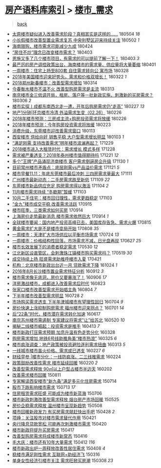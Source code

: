 [房产语料库索引](../../README.md)  > [楼市_需求](楼市_需求.md)
====
> [back](../README.md)

- [太原楼市疑似进入改善需求阶段？真相其实是这样的……](http://jkwz.applinzi.com/ittc/7099113072960734215.html#%E5%A4%AA%E5%8E%9F%E6%A5%BC%E5%B8%82%E7%96%91%E4%BC%BC%E8%BF%9B%E5%85%A5%E6%94%B9%E5%96%84%E9%9C%80%E6%B1%82%E9%98%B6%E6%AE%B5%EF%BC%9F%E7%9C%9F%E7%9B%B8%E5%85%B6%E5%AE%9E%E6%98%AF%E8%BF%99%E6%A0%B7%E7%9A%84%E2%80%A6%E2%80%A6) 180504 *18* 
- [小长假楼市改善型置业需求复苏 中央别墅区迎来持续关注](http://jkwz.applinzi.com/ittc/7098570203871052806.html#%E5%B0%8F%E9%95%BF%E5%81%87%E6%A5%BC%E5%B8%82%E6%94%B9%E5%96%84%E5%9E%8B%E7%BD%AE%E4%B8%9A%E9%9C%80%E6%B1%82%E5%A4%8D%E8%8B%8F+%E4%B8%AD%E5%A4%AE%E5%88%AB%E5%A2%85%E5%8C%BA%E8%BF%8E%E6%9D%A5%E6%8C%81%E7%BB%AD%E5%85%B3%E6%B3%A8) 180502 *1* 
- [海南限购，楼市需求可能减少九成](http://jkwz.applinzi.com/ittc/7095512313283216400.html#%E6%B5%B7%E5%8D%97%E9%99%90%E8%B4%AD%EF%BC%8C%E6%A5%BC%E5%B8%82%E9%9C%80%E6%B1%82%E5%8F%AF%E8%83%BD%E5%87%8F%E5%B0%91%E4%B9%9D%E6%88%90) 180424  
- [“房住不炒”理念已改变楼市需求？](http://jkwz.applinzi.com/ittc/7087819238725387275.html#%E2%80%9C%E6%88%BF%E4%BD%8F%E4%B8%8D%E7%82%92%E2%80%9D%E7%90%86%E5%BF%B5%E5%B7%B2%E6%94%B9%E5%8F%98%E6%A5%BC%E5%B8%82%E9%9C%80%E6%B1%82%EF%BC%9F) 180403  
- [恩施又多了几个楼市项目，有需求的可以提前了解一下！](http://jkwz.applinzi.com/ittc/7087719652509877259.html#%E6%81%A9%E6%96%BD%E5%8F%88%E5%A4%9A%E4%BA%86%E5%87%A0%E4%B8%AA%E6%A5%BC%E5%B8%82%E9%A1%B9%E7%9B%AE%EF%BC%8C%E6%9C%89%E9%9C%80%E6%B1%82%E7%9A%84%E5%8F%AF%E4%BB%A5%E6%8F%90%E5%89%8D%E4%BA%86%E8%A7%A3%E4%B8%80%E4%B8%8B%EF%BC%81) 180403 *3* 
- [最严厉的房产调控政策出台，海南楼市的需求量、供应量将大量萎缩](http://jkwz.applinzi.com/ittc/7087152718483555334.html#%E6%9C%80%E4%B8%A5%E5%8E%89%E7%9A%84%E6%88%BF%E4%BA%A7%E8%B0%83%E6%8E%A7%E6%94%BF%E7%AD%96%E5%87%BA%E5%8F%B0%EF%BC%8C%E6%B5%B7%E5%8D%97%E6%A5%BC%E5%B8%82%E7%9A%84%E9%9C%80%E6%B1%82%E9%87%8F%E3%80%81%E4%BE%9B%E5%BA%94%E9%87%8F%E5%B0%86%E5%A4%A7%E9%87%8F%E8%90%8E%E7%BC%A9) 180401  
- [一周楼市：住宅上扬至800套 自住需求转向公 寓市场](http://jkwz.applinzi.com/ittc/7085577135580513296.html#%E4%B8%80%E5%91%A8%E6%A5%BC%E5%B8%82%EF%BC%9A%E4%BD%8F%E5%AE%85%E4%B8%8A%E6%89%AC%E8%87%B3800%E5%A5%97+%E8%87%AA%E4%BD%8F%E9%9C%80%E6%B1%82%E8%BD%AC%E5%90%91%E5%85%AC+%E5%AF%93%E5%B8%82%E5%9C%BA) 180328  
- [2018年美国楼市迎来好势头，需求和价格双增长！](http://jkwz.applinzi.com/ittc/7083370376094811153.html#2018%E5%B9%B4%E7%BE%8E%E5%9B%BD%E6%A5%BC%E5%B8%82%E8%BF%8E%E6%9D%A5%E5%A5%BD%E5%8A%BF%E5%A4%B4%EF%BC%8C%E9%9C%80%E6%B1%82%E5%92%8C%E4%BB%B7%E6%A0%BC%E5%8F%8C%E5%A2%9E%E9%95%BF%EF%BC%81) 180322 *1* 
- [2018郑州新春楼市：改善型需求增加](http://jkwz.applinzi.com/ittc/7080233566527292422.html#2018%E9%83%91%E5%B7%9E%E6%96%B0%E6%98%A5%E6%A5%BC%E5%B8%82%EF%BC%9A%E6%94%B9%E5%96%84%E5%9E%8B%E9%9C%80%E6%B1%82%E5%A2%9E%E5%8A%A0) 180314  
- [今春衡水楼市不温不火 改善型购房需求是主流](http://jkwz.applinzi.com/ittc/7080002677214020625.html#%E4%BB%8A%E6%98%A5%E8%A1%A1%E6%B0%B4%E6%A5%BC%E5%B8%82%E4%B8%8D%E6%B8%A9%E4%B8%8D%E7%81%AB+%E6%94%B9%E5%96%84%E5%9E%8B%E8%B4%AD%E6%88%BF%E9%9C%80%E6%B1%82%E6%98%AF%E4%B8%BB%E6%B5%81) 180313  
- [南京楼市金三低调开局，租房、落户等一批新政实施，刺激新的买房需求？](http://jkwz.applinzi.com/ittc/7077297066722460678.html#%E5%8D%97%E4%BA%AC%E6%A5%BC%E5%B8%82%E9%87%91%E4%B8%89%E4%BD%8E%E8%B0%83%E5%BC%80%E5%B1%80%EF%BC%8C%E7%A7%9F%E6%88%BF%E3%80%81%E8%90%BD%E6%88%B7%E7%AD%89%E4%B8%80%E6%89%B9%E6%96%B0%E6%94%BF%E5%AE%9E%E6%96%BD%EF%BC%8C%E5%88%BA%E6%BF%80%E6%96%B0%E7%9A%84%E4%B9%B0%E6%88%BF%E9%9C%80%E6%B1%82%EF%BC%9F) 180306 *2* 
- [楼市实探丨成都东南西北走一遭，开年后购房需求仍“走高”](http://jkwz.applinzi.com/ittc/7074690224368387089.html#%E6%A5%BC%E5%B8%82%E5%AE%9E%E6%8E%A2%E4%B8%A8%E6%88%90%E9%83%BD%E4%B8%9C%E5%8D%97%E8%A5%BF%E5%8C%97%E8%B5%B0%E4%B8%80%E9%81%AD%EF%BC%8C%E5%BC%80%E5%B9%B4%E5%90%8E%E8%B4%AD%E6%88%BF%E9%9C%80%E6%B1%82%E4%BB%8D%E2%80%9C%E8%B5%B0%E9%AB%98%E2%80%9D) 180227 *13* 
- [地产1分钟|环京楼市冷清 外溢需求生变（02.26）](http://jkwz.applinzi.com/ittc/7074447811360064529.html#%E5%9C%B0%E4%BA%A71%E5%88%86%E9%92%9F%7C%E7%8E%AF%E4%BA%AC%E6%A5%BC%E5%B8%82%E5%86%B7%E6%B8%85+%E5%A4%96%E6%BA%A2%E9%9C%80%E6%B1%82%E7%94%9F%E5%8F%98%EF%BC%8802.26%EF%BC%89) 180226  
- [2018年楼市预测：三房成主流+购房投资需求将放缓](http://jkwz.applinzi.com/ittc/7074352851382174731.html#2018%E5%B9%B4%E6%A5%BC%E5%B8%82%E9%A2%84%E6%B5%8B%EF%BC%9A%E4%B8%89%E6%88%BF%E6%88%90%E4%B8%BB%E6%B5%81%2B%E8%B4%AD%E6%88%BF%E6%8A%95%E8%B5%84%E9%9C%80%E6%B1%82%E5%B0%86%E6%94%BE%E7%BC%93) 180226  
- [2018年楼市预测：今年购房投资需求将放缓](http://jkwz.applinzi.com/ittc/7073317307680293898.html#2018%E5%B9%B4%E6%A5%BC%E5%B8%82%E9%A2%84%E6%B5%8B%EF%BC%9A%E4%BB%8A%E5%B9%B4%E8%B4%AD%E6%88%BF%E6%8A%95%E8%B5%84%E9%9C%80%E6%B1%82%E5%B0%86%E6%94%BE%E7%BC%93) 180223  
- [消费升级，东莞楼市迎改善需求窗口](http://jkwz.applinzi.com/ittc/7058092275626673169.html#%E6%B6%88%E8%B4%B9%E5%8D%87%E7%BA%A7%EF%BC%8C%E4%B8%9C%E8%8E%9E%E6%A5%BC%E5%B8%82%E8%BF%8E%E6%94%B9%E5%96%84%E9%9C%80%E6%B1%82%E7%AA%97%E5%8F%A3) 180113  
- [西安楼市 供给向好 销售平稳 大户型需求增长明显](http://jkwz.applinzi.com/ittc/7054302977462895633.html#%E8%A5%BF%E5%AE%89%E6%A5%BC%E5%B8%82+%E4%BE%9B%E7%BB%99%E5%90%91%E5%A5%BD+%E9%94%80%E5%94%AE%E5%B9%B3%E7%A8%B3+%E5%A4%A7%E6%88%B7%E5%9E%8B%E9%9C%80%E6%B1%82%E5%A2%9E%E9%95%BF%E6%98%8E%E6%98%BE) 180103 *1* 
- [“满足刚需 支持改善需求”明年楼市波澜再起？](http://jkwz.applinzi.com/ittc/7052453181601088529.html#%E2%80%9C%E6%BB%A1%E8%B6%B3%E5%88%9A%E9%9C%80+%E6%94%AF%E6%8C%81%E6%94%B9%E5%96%84%E9%9C%80%E6%B1%82%E2%80%9D%E6%98%8E%E5%B9%B4%E6%A5%BC%E5%B8%82%E6%B3%A2%E6%BE%9C%E5%86%8D%E8%B5%B7%EF%BC%9F) 171229  
- [2018楼市进入大租赁时代：需求增长 模式多样](http://jkwz.applinzi.com/ittc/7052023095756325904.html#2018%E6%A5%BC%E5%B8%82%E8%BF%9B%E5%85%A5%E5%A4%A7%E7%A7%9F%E8%B5%81%E6%97%B6%E4%BB%A3%EF%BC%9A%E9%9C%80%E6%B1%82%E5%A2%9E%E9%95%BF+%E6%A8%A1%E5%BC%8F%E5%A4%9A%E6%A0%B7) 171228  
- [需求被严重透支？2018年泰州楼市值得期待吗](http://jkwz.applinzi.com/ittc/7049446830520140817.html#%E9%9C%80%E6%B1%82%E8%A2%AB%E4%B8%A5%E9%87%8D%E9%80%8F%E6%94%AF%EF%BC%9F2018%E5%B9%B4%E6%B3%B0%E5%B7%9E%E6%A5%BC%E5%B8%82%E5%80%BC%E5%BE%97%E6%9C%9F%E5%BE%85%E5%90%97) 171221 *12* 
- [多个“王牌”产品涌现济南楼市 客户需求倒逼房企升级](http://jkwz.applinzi.com/ittc/7041660160529925136.html#%E5%A4%9A%E4%B8%AA%E2%80%9C%E7%8E%8B%E7%89%8C%E2%80%9D%E4%BA%A7%E5%93%81%E6%B6%8C%E7%8E%B0%E6%B5%8E%E5%8D%97%E6%A5%BC%E5%B8%82+%E5%AE%A2%E6%88%B7%E9%9C%80%E6%B1%82%E5%80%92%E9%80%BC%E6%88%BF%E4%BC%81%E5%8D%87%E7%BA%A7) 171130 *1* 
- [目前常州楼市矛盾点：底层刚需vs产品溢价需求](http://jkwz.applinzi.com/ittc/7038427051495785488.html#%E7%9B%AE%E5%89%8D%E5%B8%B8%E5%B7%9E%E6%A5%BC%E5%B8%82%E7%9F%9B%E7%9B%BE%E7%82%B9%EF%BC%9A%E5%BA%95%E5%B1%82%E5%88%9A%E9%9C%80vs%E4%BA%A7%E5%93%81%E6%BA%A2%E4%BB%B7%E9%9C%80%E6%B1%82) 171121 *5* 
- [楼市早餐11.11：年底东莞楼市最后冲刺 三四房需求量最大](http://jkwz.applinzi.com/ittc/7034591159865836560.html#%E6%A5%BC%E5%B8%82%E6%97%A9%E9%A4%9011.11%EF%BC%9A%E5%B9%B4%E5%BA%95%E4%B8%9C%E8%8E%9E%E6%A5%BC%E5%B8%82%E6%9C%80%E5%90%8E%E5%86%B2%E5%88%BA+%E4%B8%89%E5%9B%9B%E6%88%BF%E9%9C%80%E6%B1%82%E9%87%8F%E6%9C%80%E5%A4%A7) 171111  
- [广州楼市最新动态：二手房需求跌至新低](http://jkwz.applinzi.com/ittc/7033937338416235537.html#%E5%B9%BF%E5%B7%9E%E6%A5%BC%E5%B8%82%E6%9C%80%E6%96%B0%E5%8A%A8%E6%80%81%EF%BC%9A%E4%BA%8C%E6%89%8B%E6%88%BF%E9%9C%80%E6%B1%82%E8%B7%8C%E8%87%B3%E6%96%B0%E4%BD%8E) 171109 *22* 
- [东莞楼市新品供应充足 购房需求得以激活](http://jkwz.applinzi.com/ittc/7031870676619756561.html#%E4%B8%9C%E8%8E%9E%E6%A5%BC%E5%B8%82%E6%96%B0%E5%93%81%E4%BE%9B%E5%BA%94%E5%85%85%E8%B6%B3+%E8%B4%AD%E6%88%BF%E9%9C%80%E6%B1%82%E5%BE%97%E4%BB%A5%E6%BF%80%E6%B4%BB) 171104 *2* 
- [11月楼市需求持续 “冬歇期”暂缓](http://jkwz.applinzi.com/ittc/7031645363126141968.html#11%E6%9C%88%E6%A5%BC%E5%B8%82%E9%9C%80%E6%B1%82%E6%8C%81%E7%BB%AD+%E2%80%9C%E5%86%AC%E6%AD%87%E6%9C%9F%E2%80%9D%E6%9A%82%E7%BC%93) 171103  
- [10月二手住宅：楼市回归理性，需求更趋稳定](http://jkwz.applinzi.com/ittc/7031622417494049809.html#10%E6%9C%88%E4%BA%8C%E6%89%8B%E4%BD%8F%E5%AE%85%EF%BC%9A%E6%A5%BC%E5%B8%82%E5%9B%9E%E5%BD%92%E7%90%86%E6%80%A7%EF%BC%8C%E9%9C%80%E6%B1%82%E6%9B%B4%E8%B6%8B%E7%A8%B3%E5%AE%9A) 171103  
- [“金九”楼市成交平稳 改善需求活跃](http://jkwz.applinzi.com/ittc/7013465761224590352.html#%E2%80%9C%E9%87%91%E4%B9%9D%E2%80%9D%E6%A5%BC%E5%B8%82%E6%88%90%E4%BA%A4%E5%B9%B3%E7%A8%B3+%E6%94%B9%E5%96%84%E9%9C%80%E6%B1%82%E6%B4%BB%E8%B7%83) 170915  
- [楼市旺季，三类需求如何买房](http://jkwz.applinzi.com/ittc/7013183953769595665.html#%E6%A5%BC%E5%B8%82%E6%97%BA%E5%AD%A3%EF%BC%8C%E4%B8%89%E7%B1%BB%E9%9C%80%E6%B1%82%E5%A6%82%E4%BD%95%E4%B9%B0%E6%88%BF) 170914  
- [上海房价走势最新消息 楼市需求依然巨大](http://jkwz.applinzi.com/ittc/7013130550913795088.html#%E4%B8%8A%E6%B5%B7%E6%88%BF%E4%BB%B7%E8%B5%B0%E5%8A%BF%E6%9C%80%E6%96%B0%E6%B6%88%E6%81%AF+%E6%A5%BC%E5%B8%82%E9%9C%80%E6%B1%82%E4%BE%9D%E7%84%B6%E5%B7%A8%E5%A4%A7) 170914 *1* 
- [全球楼市要闻：国内地产投资高峰已去，美国库存告急、需求火爆](http://jkwz.applinzi.com/ittc/7001997180276311056.html#%E5%85%A8%E7%90%83%E6%A5%BC%E5%B8%82%E8%A6%81%E9%97%BB%EF%BC%9A%E5%9B%BD%E5%86%85%E5%9C%B0%E4%BA%A7%E6%8A%95%E8%B5%84%E9%AB%98%E5%B3%B0%E5%B7%B2%E5%8E%BB%EF%BC%8C%E7%BE%8E%E5%9B%BD%E5%BA%93%E5%AD%98%E5%91%8A%E6%80%A5%E3%80%81%E9%9C%80%E6%B1%82%E7%81%AB%E7%88%86) 170815  
- [黄金需求扩大是不是楼市变局开始](http://jkwz.applinzi.com/ittc/6999341590857122833.html#%E9%BB%84%E9%87%91%E9%9C%80%E6%B1%82%E6%89%A9%E5%A4%A7%E6%98%AF%E4%B8%8D%E6%98%AF%E6%A5%BC%E5%B8%82%E5%8F%98%E5%B1%80%E5%BC%80%E5%A7%8B) 170808 *35* 
- [一周楼市：天津扩大市场供应以平衡市场需求](http://jkwz.applinzi.com/ittc/6993912489094677521.html#%E4%B8%80%E5%91%A8%E6%A5%BC%E5%B8%82%EF%BC%9A%E5%A4%A9%E6%B4%A5%E6%89%A9%E5%A4%A7%E5%B8%82%E5%9C%BA%E4%BE%9B%E5%BA%94%E4%BB%A5%E5%B9%B3%E8%A1%A1%E5%B8%82%E5%9C%BA%E9%9C%80%E6%B1%82) 170724 *13* 
- [一周楼市：价格结构性回落，市场需求不减，日光盘再现](http://jkwz.applinzi.com/ittc/6983794520448566276.html#%E4%B8%80%E5%91%A8%E6%A5%BC%E5%B8%82%EF%BC%9A%E4%BB%B7%E6%A0%BC%E7%BB%93%E6%9E%84%E6%80%A7%E5%9B%9E%E8%90%BD%EF%BC%8C%E5%B8%82%E5%9C%BA%E9%9C%80%E6%B1%82%E4%B8%8D%E5%87%8F%EF%BC%8C%E6%97%A5%E5%85%89%E7%9B%98%E5%86%8D%E7%8E%B0) 170627 *25* 
- [楼市长效发展下的消费者稳定需求](http://jkwz.applinzi.com/ittc/6973536059152401413.html#%E6%A5%BC%E5%B8%82%E9%95%BF%E6%95%88%E5%8F%91%E5%B1%95%E4%B8%8B%E7%9A%84%E6%B6%88%E8%B4%B9%E8%80%85%E7%A8%B3%E5%AE%9A%E9%9C%80%E6%B1%82) 170530 *12* 
- [江北新区设直管区，会刺激珠江镇楼市购买需求吗？](http://jkwz.applinzi.com/ittc/6969428317475177477.html#%E6%B1%9F%E5%8C%97%E6%96%B0%E5%8C%BA%E8%AE%BE%E7%9B%B4%E7%AE%A1%E5%8C%BA%EF%BC%8C%E4%BC%9A%E5%88%BA%E6%BF%80%E7%8F%A0%E6%B1%9F%E9%95%87%E6%A5%BC%E5%B8%82%E8%B4%AD%E4%B9%B0%E9%9C%80%E6%B1%82%E5%90%97%EF%BC%9F) 170519 *30* 
- [成交持续上扬 旺盛需求助推呼楼市入夏](http://jkwz.applinzi.com/ittc/6959018433470530564.html#%E6%88%90%E4%BA%A4%E6%8C%81%E7%BB%AD%E4%B8%8A%E6%89%AC+%E6%97%BA%E7%9B%9B%E9%9C%80%E6%B1%82%E5%8A%A9%E6%8E%A8%E5%91%BC%E6%A5%BC%E5%B8%82%E5%85%A5%E5%A4%8F) 170421  
- [机构：北京楼市新政出台近一月 贷款需求下降](http://jkwz.applinzi.com/ittc/6892601593261720580.html#%E6%9C%BA%E6%9E%84%EF%BC%9A%E5%8C%97%E4%BA%AC%E6%A5%BC%E5%B8%82%E6%96%B0%E6%94%BF%E5%87%BA%E5%8F%B0%E8%BF%91%E4%B8%80%E6%9C%88+%E8%B4%B7%E6%AC%BE%E9%9C%80%E6%B1%82%E4%B8%8B%E9%99%8D) 161024 *1* 
- [2016年8月长沙楼市置业需求特征分析](http://jkwz.applinzi.com/ittc/6877019523479241733.html#2016%E5%B9%B48%E6%9C%88%E9%95%BF%E6%B2%99%E6%A5%BC%E5%B8%82%E7%BD%AE%E4%B8%9A%E9%9C%80%E6%B1%82%E7%89%B9%E5%BE%81%E5%88%86%E6%9E%90) 160912 *3* 
- [楼市需求像无底洞，房价又要暴涨了！](http://jkwz.applinzi.com/ittc/6874796635627979780.html#%E6%A5%BC%E5%B8%82%E9%9C%80%E6%B1%82%E5%83%8F%E6%97%A0%E5%BA%95%E6%B4%9E%EF%BC%8C%E6%88%BF%E4%BB%B7%E5%8F%88%E8%A6%81%E6%9A%B4%E6%B6%A8%E4%BA%86%EF%BC%81) 160906 *17* 
- [洋房激战楼市，成都进入改善需求后时代](http://jkwz.applinzi.com/ittc/6869573805588087813.html#%E6%B4%8B%E6%88%BF%E6%BF%80%E6%88%98%E6%A5%BC%E5%B8%82%EF%BC%8C%E6%88%90%E9%83%BD%E8%BF%9B%E5%85%A5%E6%94%B9%E5%96%84%E9%9C%80%E6%B1%82%E5%90%8E%E6%97%B6%E4%BB%A3) 160823  
- [张家口楼市改善型需求开始唱主角](http://jkwz.applinzi.com/ittc/6862438614142813189.html#%E5%BC%A0%E5%AE%B6%E5%8F%A3%E6%A5%BC%E5%B8%82%E6%94%B9%E5%96%84%E5%9E%8B%E9%9C%80%E6%B1%82%E5%BC%80%E5%A7%8B%E5%94%B1%E4%B8%BB%E8%A7%92) 160804 *7* 
- [下半年楼市改善型需求明显](http://jkwz.applinzi.com/ittc/6859850304262243332.html#%E4%B8%8B%E5%8D%8A%E5%B9%B4%E6%A5%BC%E5%B8%82%E6%94%B9%E5%96%84%E5%9E%8B%E9%9C%80%E6%B1%82%E6%98%8E%E6%98%BE) 160728 *2* 
- [市场购买需求透支 下半年津城楼市有望理性回归](http://jkwz.applinzi.com/ittc/6850949789776348165.html#%E5%B8%82%E5%9C%BA%E8%B4%AD%E4%B9%B0%E9%9C%80%E6%B1%82%E9%80%8F%E6%94%AF+%E4%B8%8B%E5%8D%8A%E5%B9%B4%E6%B4%A5%E5%9F%8E%E6%A5%BC%E5%B8%82%E6%9C%89%E6%9C%9B%E7%90%86%E6%80%A7%E5%9B%9E%E5%BD%92) 160704 *9* 
- [房价快速上涨抑制购房需求 福州楼市迎来拐点？](http://jkwz.applinzi.com/ittc/6849821698769290245.html#%E6%88%BF%E4%BB%B7%E5%BF%AB%E9%80%9F%E4%B8%8A%E6%B6%A8%E6%8A%91%E5%88%B6%E8%B4%AD%E6%88%BF%E9%9C%80%E6%B1%82+%E7%A6%8F%E5%B7%9E%E6%A5%BC%E5%B8%82%E8%BF%8E%E6%9D%A5%E6%8B%90%E7%82%B9%EF%BC%9F) 160701 *14* 
- [后“22条”时代，楼市潜在需求转化加速](http://jkwz.applinzi.com/ittc/6844547689005712388.html#%E5%90%8E%E2%80%9C22%E6%9D%A1%E2%80%9D%E6%97%B6%E4%BB%A3%EF%BC%8C%E6%A5%BC%E5%B8%82%E6%BD%9C%E5%9C%A8%E9%9C%80%E6%B1%82%E8%BD%AC%E5%8C%96%E5%8A%A0%E9%80%9F) 160617  
- [南京苏州楼市需遏制 专家建议将需求&quot;让&quot;给苏北](http://jkwz.applinzi.com/ittc/6834418192281502724.html#%E5%8D%97%E4%BA%AC%E8%8B%8F%E5%B7%9E%E6%A5%BC%E5%B8%82%E9%9C%80%E9%81%8F%E5%88%B6+%E4%B8%93%E5%AE%B6%E5%BB%BA%E8%AE%AE%E5%B0%86%E9%9C%80%E6%B1%82%26quot%3B%E8%AE%A9%26quot%3B%E7%BB%99%E8%8B%8F%E5%8C%97) 160520 *10* 
- [揭秘二线楼市崛起：投资需求是推手](http://jkwz.applinzi.com/ittc/6820414173691266053.html#%E6%8F%AD%E7%A7%98%E4%BA%8C%E7%BA%BF%E6%A5%BC%E5%B8%82%E5%B4%9B%E8%B5%B7%EF%BC%9A%E6%8A%95%E8%B5%84%E9%9C%80%E6%B1%82%E6%98%AF%E6%8E%A8%E6%89%8B) 160413 *7* 
- [楼市新政打压需求预期 加息升温有色走势分化](http://jkwz.applinzi.com/ittc/6814695695118238724.html#%E6%A5%BC%E5%B8%82%E6%96%B0%E6%94%BF%E6%89%93%E5%8E%8B%E9%9C%80%E6%B1%82%E9%A2%84%E6%9C%9F+%E5%8A%A0%E6%81%AF%E5%8D%87%E6%B8%A9%E6%9C%89%E8%89%B2%E8%B5%B0%E5%8A%BF%E5%88%86%E5%8C%96) 160328  
- [​购房需求增加 地铁6号线助推角美“楼市热浪”](http://jkwz.applinzi.com/ittc/6813462791352484868.html#%E2%80%8B%E8%B4%AD%E6%88%BF%E9%9C%80%E6%B1%82%E5%A2%9E%E5%8A%A0+%E5%9C%B0%E9%93%816%E5%8F%B7%E7%BA%BF%E5%8A%A9%E6%8E%A8%E8%A7%92%E7%BE%8E%E2%80%9C%E6%A5%BC%E5%B8%82%E7%83%AD%E6%B5%AA%E2%80%9D) 160325 *6* 
- [楼市疯涨调查：地产政策被投资避险逐利需求扭曲](http://jkwz.applinzi.com/ittc/6809033604512351237.html#%E6%A5%BC%E5%B8%82%E7%96%AF%E6%B6%A8%E8%B0%83%E6%9F%A5%EF%BC%9A%E5%9C%B0%E4%BA%A7%E6%94%BF%E7%AD%96%E8%A2%AB%E6%8A%95%E8%B5%84%E9%81%BF%E9%99%A9%E9%80%90%E5%88%A9%E9%9C%80%E6%B1%82%E6%89%AD%E6%9B%B2) 160313 *5* 
- [一线城市楼市虽火价格、需求或已透支](http://jkwz.applinzi.com/ittc/6803493499068482565.html#%E4%B8%80%E7%BA%BF%E5%9F%8E%E5%B8%82%E6%A5%BC%E5%B8%82%E8%99%BD%E7%81%AB%E4%BB%B7%E6%A0%BC%E3%80%81%E9%9C%80%E6%B1%82%E6%88%96%E5%B7%B2%E9%80%8F%E6%94%AF) 160227 *6* 
- [财经早参 |楼市分化：一线防疯涨、二三线推需求](http://jkwz.applinzi.com/ittc/6802307315768230917.html#%E8%B4%A2%E7%BB%8F%E6%97%A9%E5%8F%82+%7C%E6%A5%BC%E5%B8%82%E5%88%86%E5%8C%96%EF%BC%9A%E4%B8%80%E7%BA%BF%E9%98%B2%E7%96%AF%E6%B6%A8%E3%80%81%E4%BA%8C%E4%B8%89%E7%BA%BF%E6%8E%A8%E9%9C%80%E6%B1%82) 160224  
- [政策鼓励改善性需求 楼市延续回暖](http://jkwz.applinzi.com/ittc/6800903692588942341.html#%E6%94%BF%E7%AD%96%E9%BC%93%E5%8A%B1%E6%94%B9%E5%96%84%E6%80%A7%E9%9C%80%E6%B1%82+%E6%A5%BC%E5%B8%82%E5%BB%B6%E7%BB%AD%E5%9B%9E%E6%9A%96) 160220 *2* 
- [改善型需求释放 90㎡以上户型占楼市半边天](http://jkwz.applinzi.com/ittc/6794260929671857156.html#%E6%94%B9%E5%96%84%E5%9E%8B%E9%9C%80%E6%B1%82%E9%87%8A%E6%94%BE+90%E3%8E%A1%E4%BB%A5%E4%B8%8A%E6%88%B7%E5%9E%8B%E5%8D%A0%E6%A5%BC%E5%B8%82%E5%8D%8A%E8%BE%B9%E5%A4%A9) 160202  
- [改善需求楼市回暖](http://jkwz.applinzi.com/ittc/547650611436651939.html#%E6%94%B9%E5%96%84%E9%9C%80%E6%B1%82%E6%A5%BC%E5%B8%82%E5%9B%9E%E6%9A%96) 150811  
- [专家解读西安楼市“新九条”满足多元化住房需求](http://jkwz.applinzi.com/ittc/547650614965126363.html#%E4%B8%93%E5%AE%B6%E8%A7%A3%E8%AF%BB%E8%A5%BF%E5%AE%89%E6%A5%BC%E5%B8%82%E2%80%9C%E6%96%B0%E4%B9%9D%E6%9D%A1%E2%80%9D%E6%BB%A1%E8%B6%B3%E5%A4%9A%E5%85%83%E5%8C%96%E4%BD%8F%E6%88%BF%E9%9C%80%E6%B1%82) 150714  
- [股市下跌影响楼市需求](http://jkwz.applinzi.com/ittc/547650615022480163.html#%E8%82%A1%E5%B8%82%E4%B8%8B%E8%B7%8C%E5%BD%B1%E5%93%8D%E6%A5%BC%E5%B8%82%E9%9C%80%E6%B1%82) 150713 *17* 
- [住房租赁需求旺盛 可能成为楼市新蓝海](http://jkwz.applinzi.com/ittc/547650611425385328.html#%E4%BD%8F%E6%88%BF%E7%A7%9F%E8%B5%81%E9%9C%80%E6%B1%82%E6%97%BA%E7%9B%9B+%E5%8F%AF%E8%83%BD%E6%88%90%E4%B8%BA%E6%A5%BC%E5%B8%82%E6%96%B0%E8%93%9D%E6%B5%B7) 150706  
- [楼市新政刺激改善型需求释放 烟台房产市场回暖](http://jkwz.applinzi.com/ittc/547650611413630242.html#%E6%A5%BC%E5%B8%82%E6%96%B0%E6%94%BF%E5%88%BA%E6%BF%80%E6%94%B9%E5%96%84%E5%9E%8B%E9%9C%80%E6%B1%82%E9%87%8A%E6%94%BE+%E7%83%9F%E5%8F%B0%E6%88%BF%E4%BA%A7%E5%B8%82%E5%9C%BA%E5%9B%9E%E6%9A%96) 150525  
- [房价企稳需求释放 温州楼市呈现新趋势](http://jkwz.applinzi.com/ittc/547650611410352532.html#%E6%88%BF%E4%BB%B7%E4%BC%81%E7%A8%B3%E9%9C%80%E6%B1%82%E9%87%8A%E6%94%BE+%E6%B8%A9%E5%B7%9E%E6%A5%BC%E5%B8%82%E5%91%88%E7%8E%B0%E6%96%B0%E8%B6%8B%E5%8A%BF) 150508  
- [楼市回暖新政发力 有买房需求就赶快出手吧](http://jkwz.applinzi.com/ittc/547650611408416380.html#%E6%A5%BC%E5%B8%82%E5%9B%9E%E6%9A%96%E6%96%B0%E6%94%BF%E5%8F%91%E5%8A%9B+%E6%9C%89%E4%B9%B0%E6%88%BF%E9%9C%80%E6%B1%82%E5%B0%B1%E8%B5%B6%E5%BF%AB%E5%87%BA%E6%89%8B%E5%90%A7) 150428 *2* 
- [项峥：关注股市对楼市需求替代作用](http://jkwz.applinzi.com/ittc/547650611404765483.html#%E9%A1%B9%E5%B3%A5%EF%BC%9A%E5%85%B3%E6%B3%A8%E8%82%A1%E5%B8%82%E5%AF%B9%E6%A5%BC%E5%B8%82%E9%9C%80%E6%B1%82%E6%9B%BF%E4%BB%A3%E4%BD%9C%E7%94%A8) 150421  
- [央行降息贷款宽松 可能再次刺激楼市需求](http://jkwz.applinzi.com/ittc/547650611405761859.html#%E5%A4%AE%E8%A1%8C%E9%99%8D%E6%81%AF%E8%B4%B7%E6%AC%BE%E5%AE%BD%E6%9D%BE+%E5%8F%AF%E8%83%BD%E5%86%8D%E6%AC%A1%E5%88%BA%E6%BF%80%E6%A5%BC%E5%B8%82%E9%9C%80%E6%B1%82) 150420  
- [楼市新政将提升买房需求](http://jkwz.applinzi.com/ittc/547650611403221287.html#%E6%A5%BC%E5%B8%82%E6%96%B0%E6%94%BF%E5%B0%86%E6%8F%90%E5%8D%87%E4%B9%B0%E6%88%BF%E9%9C%80%E6%B1%82) 150417  
- [改善型购房需求将成楼市新常态](http://jkwz.applinzi.com/ittc/547650611400781875.html#%E6%94%B9%E5%96%84%E5%9E%8B%E8%B4%AD%E6%88%BF%E9%9C%80%E6%B1%82%E5%B0%86%E6%88%90%E6%A5%BC%E5%B8%82%E6%96%B0%E5%B8%B8%E6%80%81) 150416  
- [毛大庆：楼市还有10年大量需求](http://jkwz.applinzi.com/ittc/547650611404710086.html#%E6%AF%9B%E5%A4%A7%E5%BA%86%EF%BC%9A%E6%A5%BC%E5%B8%82%E8%BF%98%E6%9C%8910%E5%B9%B4%E5%A4%A7%E9%87%8F%E9%9C%80%E6%B1%82) 150412 *116* 
- [楼市新政出炉一周释放改善性居住需求](http://jkwz.applinzi.com/ittc/547650611403100668.html#%E6%A5%BC%E5%B8%82%E6%96%B0%E6%94%BF%E5%87%BA%E7%82%89%E4%B8%80%E5%91%A8%E9%87%8A%E6%94%BE%E6%94%B9%E5%96%84%E6%80%A7%E5%B1%85%E4%BD%8F%E9%9C%80%E6%B1%82) 150408 *4* 
- [稳楼市满足刚性需求 互联网+助经济飞](http://jkwz.applinzi.com/ittc/547650611398352004.html#%E7%A8%B3%E6%A5%BC%E5%B8%82%E6%BB%A1%E8%B6%B3%E5%88%9A%E6%80%A7%E9%9C%80%E6%B1%82+%E4%BA%92%E8%81%94%E7%BD%91%2B%E5%8A%A9%E7%BB%8F%E6%B5%8E%E9%A3%9E) 150316  
- [单身女性经济引楼市关注 需求旺掀买房潮](http://jkwz.applinzi.com/ittc/547650611398232159.html#%E5%8D%95%E8%BA%AB%E5%A5%B3%E6%80%A7%E7%BB%8F%E6%B5%8E%E5%BC%95%E6%A5%BC%E5%B8%82%E5%85%B3%E6%B3%A8+%E9%9C%80%E6%B1%82%E6%97%BA%E6%8E%80%E4%B9%B0%E6%88%BF%E6%BD%AE) 150308 *23* 
